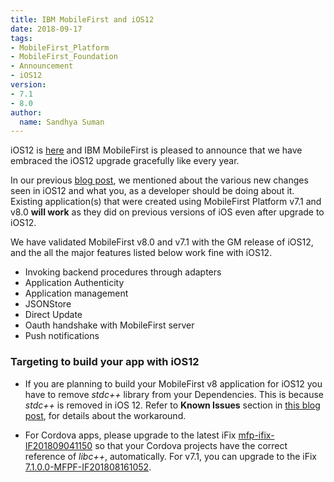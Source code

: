 ```yaml
---
title: IBM MobileFirst and iOS12
date: 2018-09-17
tags:
- MobileFirst_Platform
- MobileFirst_Foundation
- Announcement
- iOS12
version:
- 7.1
- 8.0
author:
  name: Sandhya Suman
---
```


iOS12 is [here](https://developer.apple.com/download/) and IBM MobileFirst is pleased to announce that we have embraced the iOS12 upgrade gracefully like every year.

In our previous [blog post]({{site.baseurl}}/blog/2018/07/23/mfp-support-for-ios12/), we mentioned about the various new changes seen in iOS12 and what you, as a developer should be doing about it.
Existing application(s) that were created using MobileFirst Platform v7.1 and v8.0 **will work** as they did on previous versions of iOS even after upgrade to iOS12.

We have validated MobileFirst v8.0 and v7.1 with the GM release of iOS12, and the all the major features listed below work fine with iOS12.

* Invoking backend procedures through adapters
* Application Authenticity
* Application management
* JSONStore
* Direct Update
* Oauth handshake with MobileFirst server
* Push notifications

### Targeting to build your app with iOS12  

* If you are planning to build your MobileFirst v8 application for iOS12  you have to remove *stdc++* library from your Dependencies. This is because *stdc++* is removed in iOS 12. Refer to **Known Issues** section in [this blog post]({{site.baseurl}}/blog/2018/07/23/mfp-support-for-ios12/), for details about the workaround.

* For Cordova apps, please upgrade to the latest iFix [mfp-ifix-IF201809041150]({{site.baseurl}}/blog/2018/05/18/8-0-master-ifix-release/#collapse-mfp-ifix-IF201809041150) so that your Cordova projects have the correct reference of *libc++*, automatically. For v7.1, you can upgrade to the iFix [7.1.0.0-MFPF-IF201808161052]({{site.baseurl}}/blog/2018/05/18/7-1-master-ifix-release/).
